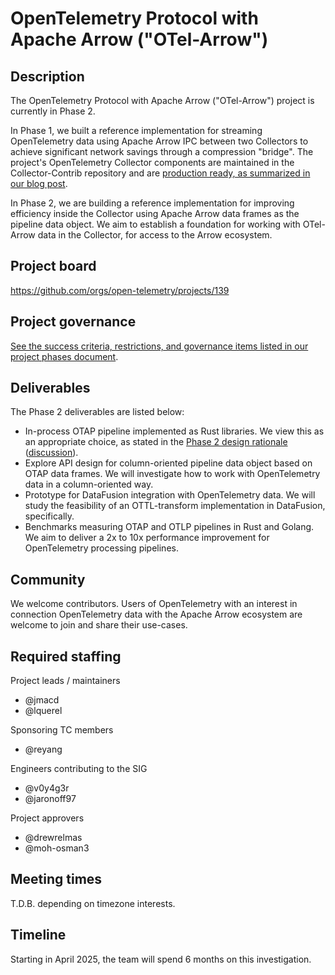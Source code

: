 # OpenTelemetry Protocol with Apache Arrow ("OTel-Arrow")

## Description

The OpenTelemetry Protocol with Apache Arrow ("OTel-Arrow") project is
currently in Phase 2.

In Phase 1, we built a reference implementation for streaming
OpenTelemetry data using Apache Arrow IPC between two Collectors to
achieve significant network savings through a compression "bridge".
The project's OpenTelemetry Collector components are maintained in the
Collector-Contrib repository and are [production ready, as summarized
in our blog post](https://opentelemetry.io/blog/2024/otel-arrow-production).

In Phase 2, we are building a reference implementation for improving
efficiency inside the Collector using Apache Arrow data frames as the
pipeline data object.  We aim to establish a foundation for working
with OTel-Arrow data in the Collector, for access to the Arrow
ecosystem.

## Project board

https://github.com/orgs/open-telemetry/projects/139

## Project governance

[See the success criteria, restrictions, and governance items listed in
our project phases document](https://github.com/open-telemetry/otel-arrow/blob/main/docs/project-phases.md).

## Deliverables

The Phase 2 deliverables are listed below:

- In-process OTAP pipeline implemented as Rust libraries. We view this
  as an appropriate choice, as stated in the [Phase 2 design
  rationale](https://github.com/open-telemetry/otel-arrow/blob/main/docs/phase2-design.md#choice-of-rust)
  ([discussion](https://github.com/open-telemetry/otel-arrow/issues/294)).
- Explore API design for column-oriented pipeline data object based on
  OTAP data frames. We will investigate how to work with OpenTelemetry
  data in a column-oriented way.
- Prototype for DataFusion integration with OpenTelemetry data. We
  will study the feasibility of an OTTL-transform implementation in
  DataFusion, specifically.
- Benchmarks measuring OTAP and OTLP pipelines in Rust and Golang. We
  aim to deliver a 2x to 10x performance improvement for OpenTelemetry
  processing pipelines.

## Community

We welcome contributors.  Users of OpenTelemetry with an interest in
connection OpenTelemetry data with the Apache Arrow ecosystem are
welcome to join and share their use-cases.

## Required staffing

Project leads / maintainers

* @jmacd
* @lquerel

Sponsoring TC members

* @reyang

Engineers contributing to the SIG

* @v0y4g3r
* @jaronoff97

Project approvers

* @drewrelmas
* @moh-osman3

## Meeting times

T.D.B. depending on timezone interests.

## Timeline

Starting in April 2025, the team will spend 6 months on this investigation.

